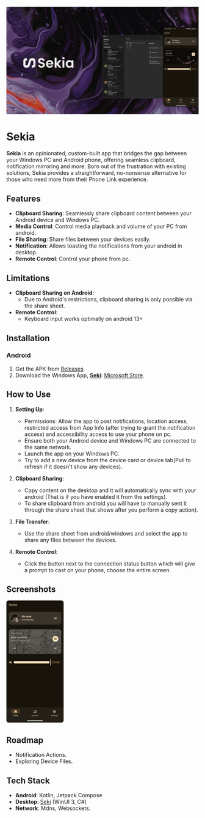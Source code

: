<p align="center">
  <img alt="Files hero image" src="./.github/readme-images/ReadmeHero.png" />
</p>

# Sekia

**Sekia** is an opinionated, custom-built app that bridges the gap between your Windows PC and Android phone, offering seamless clipboard, notification mirroring and more. Born out of the frustration with existing solutions, Sekia provides a straightforward, no-nonsense alternative for those who need more from their Phone Link experience.

## Features

- **Clipboard Sharing**: Seamlessly share clipboard content between your Android device and Windows PC.
- **Media Control**: Control media playback and volume of your PC from android.
- **File Sharing**: Share files between your devices easily.
- **Notification**: Allows toasting the notifications from your android in desktop.
- **Remote Control**: Control your phone from pc.

## Limitations

- **Clipboard Sharing on Android**:
   - Due to Android's restrictions, clipboard sharing is only possible via the share sheet.
- **Remote Control**:
   - Keyboard input works optimally on android 13+

## Installation

### Android
1. Get the APK from [Releases](https://github.com/shrimqy/Sekia/releases)
2. Download the Windows App, [**Seki**](https://github.com/shrimqy/Seki): [Microsoft Store](https://apps.microsoft.com/detail/9PJV6D1JPG0H?launch=true&mode=full).

## How to Use

1. **Setting Up**:
   - Permissions: Allow the app to post notifications, location access, restricted access from App Info (after trying to grant the notification access) and accessibility access to use your phone on pc.
   - Ensure both your Android device and Windows PC are connected to the same network.
   - Launch the app on your Windows PC.
   - Try to add a new device from the device card or device tab(Pull to refresh if it doesn't show any devices).

2. **Clipboard Sharing**:
   - Copy content on the desktop and it will automatically sync with your android (That is if you have enabled it from the settings).
   - To share clipboard from android you will have to manually sent it through the share sheet that shows after you perform a copy action).
3. **File Transfer**:
   - Use the share sheet from android/windows and select the app to share any files between the devices.
4. **Remote Control**:
   - Click the button next to the connection status button which will give a prompt to cast on your phone, choose the entire screen.

## Screenshots

![screenshots of app](./.github/readme-images/Screenshot.png)

## Roadmap

- Notification Actions.
- Exploring Device Files.

## Tech Stack

- **Android**: Kotlin, Jetpack Compose
- **Desktop**: [Seki](https://github.com/shrimqy/Seki) (WinUI 3, C#)
- **Network**: Mdns, Websockets.
